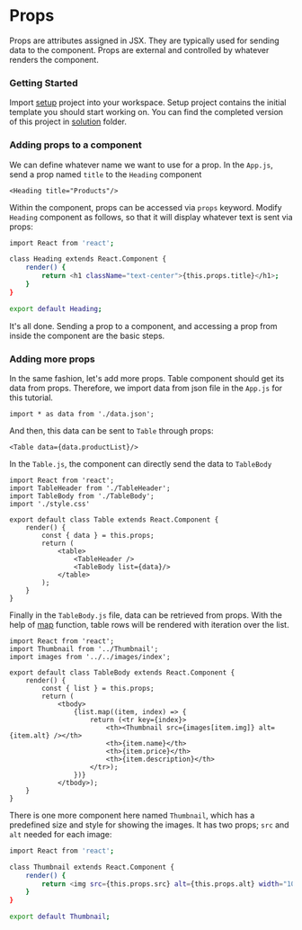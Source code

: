 # Props

Props are attributes assigned in JSX. They are typically used for sending data to the component. Props are external and controlled by whatever renders the component.


### Getting Started

Import [setup](setup/) project into your workspace. Setup project contains the initial template you should start working on.
You can find the completed version of this project in [solution](solution/) folder.

### Adding props to a component

We can define whatever name we want to use for a prop. In the `App.js`, send a prop named `title` to the `Heading` component

```
<Heading title="Products"/>
```

Within the component, props can be accessed via `props` keyword. Modify `Heading` component as follows, so that it will display whatever text is sent via props:

```sh
import React from 'react';

class Heading extends React.Component {
    render() {
        return <h1 className="text-center">{this.props.title}</h1>;
    }
}

export default Heading;
```
It's all done. Sending a prop to a component, and accessing a prop from inside the component are the basic steps.
### Adding more props

In the same fashion, let's add more props. Table component should get its data from props. Therefore, we import data from json file in the `App.js` for this tutorial.

```
import * as data from './data.json';
```

And then, this data can be sent to `Table` through props:

```
<Table data={data.productList}/>
```

In the `Table.js`, the component can directly send the data to `TableBody`

```
import React from 'react';
import TableHeader from './TableHeader';
import TableBody from './TableBody';
import './style.css'

export default class Table extends React.Component {
    render() {
        const { data } = this.props;
        return (
            <table>
                <TableHeader />
                <TableBody list={data}/>
            </table>
        );
    }
}
```
Finally in the `TableBody.js` file, data can be retrieved from props. With the help of [map](https://developer.mozilla.org/en-US/docs/Web/JavaScript/Reference/Global_Objects/Array/map) function, table rows will be rendered with iteration over the list.


```
import React from 'react';
import Thumbnail from '../Thumbnail';
import images from '../../images/index';

export default class TableBody extends React.Component {
    render() {
        const { list } = this.props;
        return (
            <tbody>
                {list.map((item, index) => {
                    return (<tr key={index}>
                        <th><Thumbnail src={images[item.img]} alt={item.alt} /></th>
                        <th>{item.name}</th>
                        <th>{item.price}</th>
                        <th>{item.description}</th>
                    </tr>);
                })}
            </tbody>);
    }
}
```

There is one more component here named `Thumbnail`, which has a predefined size and style for showing the images. It has two props; `src` and `alt` needed for each image:

```sh
import React from 'react';

class Thumbnail extends React.Component {
    render() {
        return <img src={this.props.src} alt={this.props.alt} width="100" height="100"/>
    }
}

export default Thumbnail;
```
